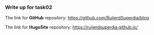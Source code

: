 ### Write up for task02

The link for **GitHub** repository: https://github.com/RuijerdSuperdia/blog

The link for **HugoSite** repository: https://ruijerdsuperdia.github.io/